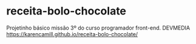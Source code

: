 # receita-bolo-chocolate
Projetinho básico missão 3º do curso programador front-end. DEVMEDIA
https://karencamill.github.io/receita-bolo-chocolate/
